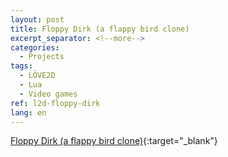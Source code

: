 ```yaml
---
layout: post
title: Floppy Dirk (a flappy bird clone)
excerpt_separator: <!--more-->
categories:
  - Projects
tags:
  - LÖVE2D
  - Lua
  - Video games
ref: l2d-floppy-dirk
lang: en
---
```


[Floppy Dirk (a flappy bird clone)](https://github.com/azarrias/l2d-floppy-dirk){:target="_blank"}
